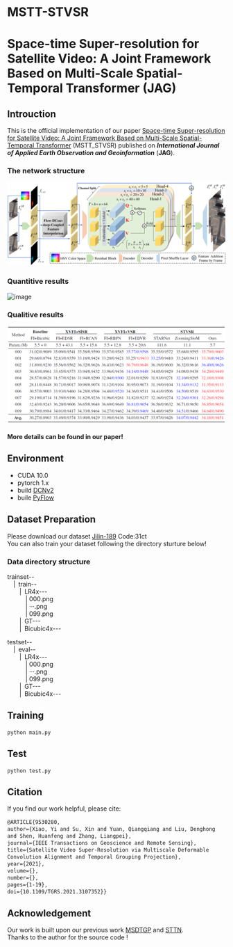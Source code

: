 # MSTT-STVSR
# Space-time Super-resolution for Satellite Video: A Joint Framework Based on Multi-Scale Spatial-Temporal Transformer (JAG)
## Introuction
This is the official implementation of our paper [Space-time Super-resolution for Satellite Video: A Joint Framework Based on Multi-Scale Spatial-Temporal Transformer](https://www.journals.elsevier.com/international-journal-of-applied-earth-observation-and-geoinformation) (MSTT_STVSR) published on ***International Journal of Applied Earth Observation and Geoinformation*** (**JAG**).  

### The network structure  
 ![image](/figures/network.png)
 
 ### Quantitive results
 ![image](/figures/fig5.png)
 
 ### Qualitive results
 ![image](/figures/result.png)
 #### More details can be found in our paper!
 ## Environment
 * CUDA 10.0
 * pytorch 1.x
 * build [DCNv2](https://github.com/CharlesShang/DCNv2)
 * buile [PyFlow](https://github.com/pathak22/pyflow)
 
 ## Dataset Preparation
 Please download our dataset [Jilin-189](https://pan.baidu.com/s/1Y1-mS5gf7m8xSTJQPn4WZw) Code:31ct  
 You can also train your dataset following the directory sturture below!
 
### Data directory structure
trainset--  
&emsp;|&ensp;train--  
&emsp;&emsp;|&ensp;LR4x---  
&emsp;&emsp;&emsp;| 000.png  
&emsp;&emsp;&emsp;| ···.png  
&emsp;&emsp;&emsp;| 099.png  
&emsp;&emsp;|&ensp;GT---   
&emsp;&emsp;|&ensp;Bicubic4x--- 

testset--  
&emsp;|&ensp;eval--  
&emsp;&emsp;|&ensp;LR4x---  
&emsp;&emsp;&emsp;| 000.png  
&emsp;&emsp;&emsp;| ···.png  
&emsp;&emsp;&emsp;| 099.png  
&emsp;&emsp;|&ensp;GT---   
&emsp;&emsp;|&ensp;Bicubic4x--- 
 
 ## Training
```
python main.py
```

## Test
```
python test.py
```

## Citation
If you find our work helpful, please cite:  
```
@ARTICLE{9530280,  
author={Xiao, Yi and Su, Xin and Yuan, Qiangqiang and Liu, Denghong and Shen, Huanfeng and Zhang, Liangpei},  
journal={IEEE Transactions on Geoscience and Remote Sensing},  
title={Satellite Video Super-Resolution via Multiscale Deformable Convolution Alignment and Temporal Grouping Projection},   
year={2021},  
volume={},  
number={},  
pages={1-19},  
doi={10.1109/TGRS.2021.3107352}}
```

## Acknowledgement
Our work is built upon our previous work [MSDTGP](https://github.com/XY-boy/MSDTGP) and [STTN](https://github.com/researchmm/STTN).  
Thanks to the author for the source code !



 


